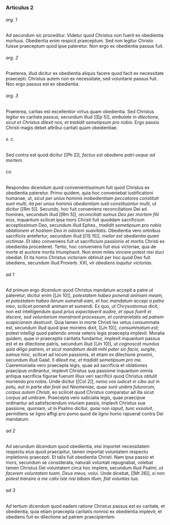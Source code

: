 ### Articulus 2

###### arg. 1
Ad secundum sic proceditur. Videtur quod Christus non fuerit ex obedientia mortuus. Obedientia enim respicit praeceptum. Sed non legitur Christo fuisse praeceptum quod ipse pateretur. Non ergo ex obedientia passus fuit.

###### arg. 2
Praeterea, illud dicitur ex obedientia aliquis facere quod facit ex necessitate praecepti. Christus autem non ex necessitate, sed voluntarie passus fuit. Non ergo passus est ex obedientia.

###### arg. 3
Praeterea, caritas est excellentior virtus quam obedientia. Sed Christus legitur ex caritate passus, secundum illud [[Ep 5]], *ambulate in dilectione, sicut et Christus dilexit nos, et tradidit semetipsum pro nobis*. Ergo passio Christi magis debet attribui caritati quam obedientiae.

###### s. c.
Sed contra est quod dicitur [[Ph 2]], *factus est obediens patri usque ad mortem*.

###### co.
Respondeo dicendum quod convenientissimum fuit quod Christus ex obedientia pateretur. Primo quidem, quia hoc conveniebat iustificationi humanae, ut, *sicut per unius hominis inobedientiam peccatores constituti sunt multi, ita per unius hominis obedientiam iusti constituantur multi*, ut dicitur [[Rm 5]]. Secundo, hoc fuit conveniens reconciliationi Dei ad homines, secundum illud [[Rm 5]], *reconciliati sumus Deo per mortem filii eius*, inquantum scilicet ipsa mors Christi fuit quoddam sacrificium acceptissimum Deo, secundum illud Ephes., *tradidit semetipsum pro nobis oblationem et hostiam Deo in odorem suavitatis*. Obedientia vero omnibus sacrificiis antefertur, secundum illud [[1S 15]], *melior est obedientia quam victimae*. Et ideo conveniens fuit ut sacrificium passionis et mortis Christi ex obedientia procederet. Tertio, hoc conveniens fuit eius victoriae, qua de morte et auctore mortis triumphavit. Non enim miles vincere potest nisi duci obediat. Et ita homo Christus victoriam obtinuit per hoc quod Deo fuit obediens, secundum illud Proverb. XXI, *vir obediens loquitur victorias*.

###### ad 1
Ad primum ergo dicendum quod Christus mandatum accepit a patre ut pateretur, dicitur enim [[Jn 10]], *potestatem habeo ponendi animam meam, et potestatem habeo iterum sumendi eam, et hoc mandatum accepi a patre meo*, scilicet ponendi animam et sumendi. Ex quo, ut Chrysostomus dicit, non est intelligendum quod *prius expectaverit audire, et opus fuerit ei discere, sed voluntarium monstravit processum, et contrarietatis ad patrem suspicionem destruxit*. Quia tamen in morte Christi lex vetus consummata est, secundum illud quod ipse moriens dixit, [[Jn 10]], *consummatum est*; potest intelligi quod patiendo omnia veteris legis praecepta implevit. Moralia quidem, quae in praeceptis caritatis fundantur, implevit inquantum passus est et ex dilectione patris, secundum illud [[Jn 10]], *ut cognoscat mundus quia diligo patrem, et sicut mandatum dedit mihi pater sic facio, surgite, eamus hinc*, scilicet ad locum passionis, et etiam ex dilectione proximi, secundum illud Galat. II *dilexit me, et tradidit semetipsum pro me*. Caeremonialia vero praecepta legis, quae ad sacrificia et oblationes praecipue ordinantur, implevit Christus sua passione inquantum omnia antiqua sacrificia figurae fuerunt illius veri sacrificii quod Christus obtulit moriendo pro nobis. Unde dicitur [[Col 2]], *nemo vos iudicet in cibo aut in potu, aut in parte diei festi aut Neomeniae, quae sunt umbra futurorum, corpus autem Christi*, eo scilicet quod Christus comparatur ad illa sicut corpus ad umbram. Praecepta vero iudicialia legis, quae praecipue ordinantur ad satisfaciendum iniuriam passis, implevit Christus sua passione, quoniam, ut in Psalmo dicitur, *quae non rapuit, tunc exsolvit*, permittens se ligno affigi pro pomo quod de ligno homo rapuerat contra Dei mandatum.

###### ad 2
Ad secundum dicendum quod obedientia, etsi importet necessitatem respectu eius quod praecipitur, tamen importat voluntatem respectu impletionis praecepti. Et talis fuit obedientia Christi. Nam ipsa passio et mors, secundum se considerata, naturali voluntati repugnabat, volebat tamen Christus Dei voluntatem circa hoc implere, secundum illud Psalmi, *ut facerem voluntatem tuam, Deus meus, volui*. Unde dicebat, [[Mt 26]], *si non potest transire a me calix iste nisi bibam illum, fiat voluntas tua*.

###### ad 3
Ad tertium dicendum quod eadem ratione Christus passus est ex caritate, et obedientia, quia etiam praecepta caritatis nonnisi ex obedientia implevit; et obediens fuit ex dilectione ad patrem praecipientem.


